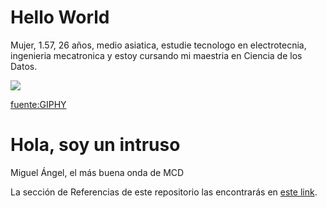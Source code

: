 # Hello World

Mujer, 1.57, 26 años, medio asiatica, estudie tecnologo en electrotecnia, ingenieria mecatronica y estoy cursando mi maestria en Ciencia de los Datos.

![](https://media.giphy.com/media/qPuhFBQt8xLEY/giphy.gif)

[fuente:GIPHY](https://giphy.com/gifs/puppy-follow-for-qPuhFBQt8xLEY)

# Hola, soy un intruso

Miguel Ángel, el más buena onda de MCD


La sección de Referencias de este repositorio las encontrarás en [este link](PONER_LINK_DE_ARCHIVO_REFERENCIAS_SECCION_4_DE_ESTA_ACTIVIDAD).
